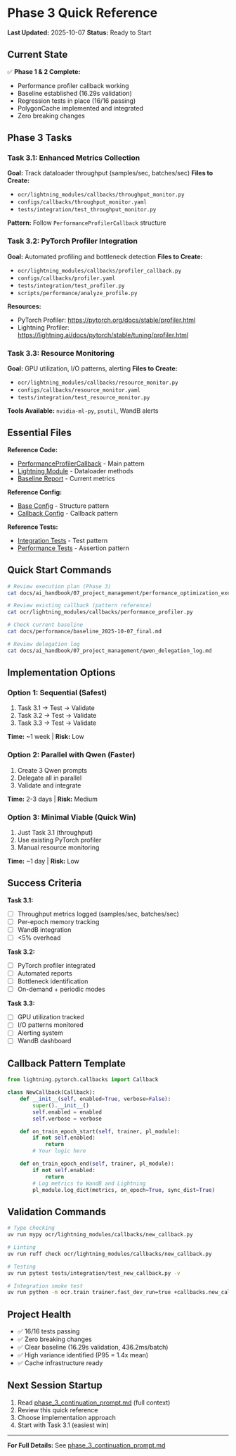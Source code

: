 # Phase 3 Quick Reference

**Last Updated:** 2025-10-07
**Status:** Ready to Start

## Current State

✅ **Phase 1 & 2 Complete:**
- Performance profiler callback working
- Baseline established (16.29s validation)
- Regression tests in place (16/16 passing)
- PolygonCache implemented and integrated
- Zero breaking changes

## Phase 3 Tasks

### Task 3.1: Enhanced Metrics Collection
**Goal:** Track dataloader throughput (samples/sec, batches/sec)
**Files to Create:**
- `ocr/lightning_modules/callbacks/throughput_monitor.py`
- `configs/callbacks/throughput_monitor.yaml`
- `tests/integration/test_throughput_monitor.py`

**Pattern:** Follow `PerformanceProfilerCallback` structure

### Task 3.2: PyTorch Profiler Integration
**Goal:** Automated profiling and bottleneck detection
**Files to Create:**
- `ocr/lightning_modules/callbacks/profiler_callback.py`
- `configs/callbacks/profiler.yaml`
- `tests/integration/test_profiler.py`
- `scripts/performance/analyze_profile.py`

**Resources:**
- PyTorch Profiler: https://pytorch.org/docs/stable/profiler.html
- Lightning Profiler: https://lightning.ai/docs/pytorch/stable/tuning/profiler.html

### Task 3.3: Resource Monitoring
**Goal:** GPU utilization, I/O patterns, alerting
**Files to Create:**
- `ocr/lightning_modules/callbacks/resource_monitor.py`
- `configs/callbacks/resource_monitor.yaml`
- `tests/integration/test_resource_monitor.py`

**Tools Available:** `nvidia-ml-py`, `psutil`, WandB alerts

## Essential Files

**Reference Code:**
- [PerformanceProfilerCallback](ocr/lightning_modules/callbacks/performance_profiler.py) - Main pattern
- [Lightning Module](ocr/lightning_modules/ocr_pl.py:587-605) - Dataloader methods
- [Baseline Report](../../../docs/performance/baseline_2025-10-07_final.md) - Current metrics

**Reference Config:**
- [Base Config](configs/data/base.yaml) - Structure pattern
- [Callback Config](configs/callbacks/performance_profiler.yaml) - Callback pattern

**Reference Tests:**
- [Integration Tests](tests/integration/test_performance_profiler.py) - Test pattern
- [Performance Tests](tests/performance/test_regression.py) - Assertion pattern

## Quick Start Commands

```bash
# Review execution plan (Phase 3)
cat docs/ai_handbook/07_project_management/performance_optimization_execution_plan.md | grep -A 50 "Phase 3:"

# Review existing callback (pattern reference)
cat ocr/lightning_modules/callbacks/performance_profiler.py

# Check current baseline
cat docs/performance/baseline_2025-10-07_final.md

# Review delegation log
cat docs/ai_handbook/07_project_management/qwen_delegation_log.md
```

## Implementation Options

### Option 1: Sequential (Safest)
1. Task 3.1 → Test → Validate
2. Task 3.2 → Test → Validate
3. Task 3.3 → Test → Validate

**Time:** ~1 week | **Risk:** Low

### Option 2: Parallel with Qwen (Faster)
1. Create 3 Qwen prompts
2. Delegate all in parallel
3. Validate and integrate

**Time:** 2-3 days | **Risk:** Medium

### Option 3: Minimal Viable (Quick Win)
1. Just Task 3.1 (throughput)
2. Use existing PyTorch profiler
3. Manual resource monitoring

**Time:** ~1 day | **Risk:** Low

## Success Criteria

**Task 3.1:**
- [ ] Throughput metrics logged (samples/sec, batches/sec)
- [ ] Per-epoch memory tracking
- [ ] WandB integration
- [ ] <5% overhead

**Task 3.2:**
- [ ] PyTorch profiler integrated
- [ ] Automated reports
- [ ] Bottleneck identification
- [ ] On-demand + periodic modes

**Task 3.3:**
- [ ] GPU utilization tracked
- [ ] I/O patterns monitored
- [ ] Alerting system
- [ ] WandB dashboard

## Callback Pattern Template

```python
from lightning.pytorch.callbacks import Callback

class NewCallback(Callback):
    def __init__(self, enabled=True, verbose=False):
        super().__init__()
        self.enabled = enabled
        self.verbose = verbose

    def on_train_epoch_start(self, trainer, pl_module):
        if not self.enabled:
            return
        # Your logic here

    def on_train_epoch_end(self, trainer, pl_module):
        if not self.enabled:
            return
        # Log metrics to WandB and Lightning
        pl_module.log_dict(metrics, on_epoch=True, sync_dist=True)
```

## Validation Commands

```bash
# Type checking
uv run mypy ocr/lightning_modules/callbacks/new_callback.py

# Linting
uv run ruff check ocr/lightning_modules/callbacks/new_callback.py

# Testing
uv run pytest tests/integration/test_new_callback.py -v

# Integration smoke test
uv run python -m ocr.train trainer.fast_dev_run=true +callbacks.new_callback.enabled=true
```

## Project Health

- ✅ 16/16 tests passing
- ✅ Zero breaking changes
- ✅ Clear baseline (16.29s validation, 436.2ms/batch)
- ✅ High variance identified (P95 = 1.4x mean)
- ✅ Cache infrastructure ready

## Next Session Startup

1. Read [phase_3_continuation_prompt.md](phase_3_continuation_prompt.md) (full context)
2. Review this quick reference
3. Choose implementation approach
4. Start with Task 3.1 (easiest win)

---

**For Full Details:** See [phase_3_continuation_prompt.md](phase_3_continuation_prompt.md)
